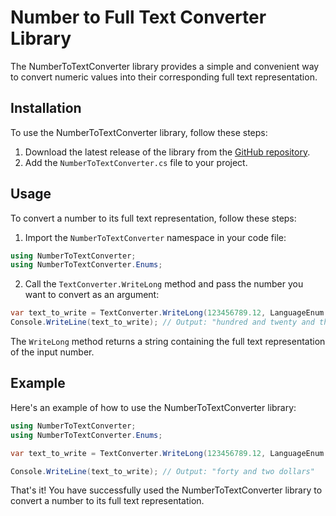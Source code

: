 # Number to Full Text Converter Library

The NumberToTextConverter library provides a simple and convenient way to convert numeric values into their corresponding full text representation.

## Installation

To use the NumberToTextConverter library, follow these steps:

1. Download the latest release of the library from the [GitHub repository](https://github.com/your-username/number-to-full-text-converter-lib).
2. Add the `NumberToTextConverter.cs` file to your project.

## Usage

To convert a number to its full text representation, follow these steps:

1. Import the `NumberToTextConverter` namespace in your code file:

```csharp
using NumberToTextConverter;
using NumberToTextConverter.Enums;
```

2. Call the `TextConverter.WriteLong` method and pass the number you want to convert as an argument:

```csharp
var text_to_write = TextConverter.WriteLong(123456789.12, LanguageEnum.En);
Console.WriteLine(text_to_write); // Output: "hundred and twenty and three millions and four hundred and fifty and six thousand and seven hundred and eighty and nine dollars and twelve cents"
```
The `WriteLong` method returns a string containing the full text representation of the input number.

## Example

Here's an example of how to use the NumberToTextConverter library:

```csharp
using NumberToTextConverter;
using NumberToTextConverter.Enums;

var text_to_write = TextConverter.WriteLong(123456789.12, LanguageEnum.En);

Console.WriteLine(text_to_write); // Output: "forty and two dollars"
```

That's it! You have successfully used the NumberToTextConverter library to convert a number to its full text representation.
